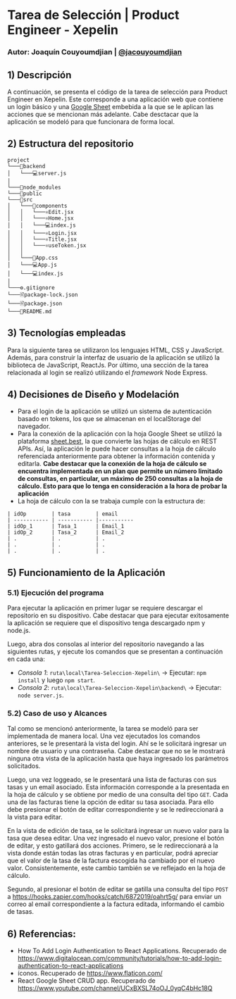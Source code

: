 # Tarea de Selección | Product Engineer - Xepelin

### Autor: Joaquín Couyoumdjian | [@jacouyoumdjian](https://www.github.com/jacouyoumdjian)

## 1) Descripción

A continuación, se presenta el código de la tarea de selección para Product Engineer en Xepelin. Este corresponde a una aplicación web que contiene un login básico y una [Google Sheet](https://docs.google.com/spreadsheets/d/1E_EgUoAWKhc6GyT4992oMUroDHPR7HLw4X3KpVVfPVQ/edit#gid=0) embebida a la que se le aplican las acciones que se mencionan más adelante. Cabe desctacar que la aplicación se modeló para que funcionara de forma local.

## 2) Estructura del repositorio

```
project
└───📂backend
│   └───💻server.js
│
└───📂node_modules
└───📂public
└───📂src
│   └───📂components
│   │   └───⚛️Edit.jsx
│   │   └───⚛️Home.jsx
│   │   └───💻index.js
│   │   └───⚛️Login.jsx
│   │   └───⚛️Title.jsx
│   │   └───⚛️useToken.jsx
│   │
│   └───🎨App.css
│   └───💻App.js
│   └───💻index.js
│
└───⚙️.gitignore
└───🖹package-lock.json
└───🖹package.json
└───📑README.md

```

## 3) Tecnologías empleadas

Para la siguiente tarea se utilizaron los lenguajes HTML, CSS y JavaScript. Además, para construir la interfaz de usuario de la aplicación se utilizó la biblioteca de JavaScript, ReactJs. Por último, una sección de la tarea relacionada al login se realizó utilizando el _framework_ Node Express.

## 4) Decisiones de Diseño y Modelación

- Para el login de la aplicación se utilizó un sistema de autenticación basado en tokens, los que se almacenan en el localStorage del navegador.
- Para la conexión de la aplicación con la hoja Google Sheet se utilizó la plataforma [sheet.best](https://sheet.best/), la que convierte las hojas de cálculo en REST APIs. Así, la aplicación le puede hacer consultas a la hoja de cálculo referenciada anteriormente para obtener la información contenida y editarla. **Cabe destacar que la conexión de la hoja de cálculo se encuentra implementada en un plan que permite un número limitado de consultas, en particular, un máximo de 250 consultas a la hoja de cálculo. Esto para que lo tenga en consideración a la hora de probar la aplicación**
- La hoja de cálculo con la se trabaja cumple con la estructura de:

```
| idOp        | tasa        | email
| ----------- | ----------- |-----------
| idOp_1      | Tasa_1      | Email_1
| idOp_2      | Tasa_2      | Email_2
| .           | .           | .
| .           | .           | .
| .           | .           | .

```

## 5) Funcionamiento de la Aplicación

### 5.1) Ejecución del programa

Para ejecutar la aplicación en primer lugar se requiere descargar el repositorio en su dispositivo. Cabe destacar que para ejecutar exitosamente la aplicación se requiere que el dispositivo tenga descargado npm y node.js.

Luego, abra dos consolas al interior del repositorio navegando a las siguientes rutas, y ejecute los comandos que se presentan a continuación en cada una:

- _Consola 1_: `ruta\local\Tarea-Seleccion-Xepelin\` -> Ejecutar: `npm install` y luego `npm start`.
- _Consola 2_: `ruta\local\Tarea-Seleccion-Xepelin\backend\` -> Ejecutar: `node server.js`.

### 5.2) Caso de uso y Alcances

Tal como se mencionó anteriormente, la tarea se modeló para ser implementada de manera local. Una vez ejecutados los comandos anteriores, se le presentará la vista del login. Ahí se le solicitará ingresar un nombre de usuario y una contraseña. Cabe destacar que no se le mostrará ninguna otra vista de la aplicación hasta que haya ingresado los parámetros solicitados.

Luego, una vez loggeado, se le presentará una lista de facturas con sus tasas y un email asociado. Esta información corresponde a la presentada en la hoja de cálculo y se obtiene por medio de una consulta del tipo `GET`. Cada una de las facturas tiene la opción de editar su tasa asociada. Para ello debe presionar el botón de editar correspondiente y se le redireccionará a la vista para editar.

En la vista de edición de tasa, se le solicitará ingresar un nuevo valor para la tasa que desea editar. Una vez ingresado el nuevo valor, presione el botón de editar, y esto gatillará dos acciones. Primero, se le redireccionará a la vista donde están todas las otras facturas y en particular, podrá apreciar que el valor de la tasa de la factura escogida ha cambiado por el nuevo valor. Consistentemente, este cambio también se ve reflejado en la hoja de cálculo.

Segundo, al presionar el botón de editar se gatilla una consulta del tipo `POST` a https://hooks.zapier.com/hooks/catch/6872019/oahrt5g/ para enviar un correo al email correspondiente a la factura editada, informando el cambio de tasas.

## 6) Referencias:

- How To Add Login Authentication to React Applications. Recuperado de https://www.digitalocean.com/community/tutorials/how-to-add-login-authentication-to-react-applications
- íconos. Recuperado de https://www.flaticon.com/
- React Google Sheet CRUD app. Recuperado de https://www.youtube.com/channel/UCxBXSL74oOJ_0yqC4bHc18Q
